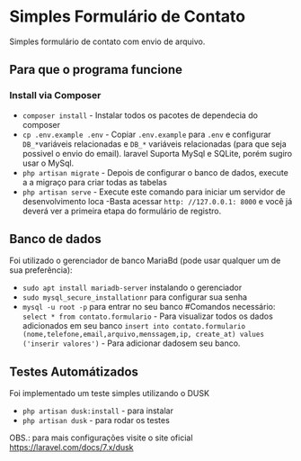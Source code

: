 # Simples Formulário de Contato

Simples formulário de contato com envio de arquivo.

## Para que o programa funcione

### Install via Composer

 - `composer install` - Instalar todos os pacotes de dependecia do composer 
 - `cp .env.example .env` - Copiar `.env.example` para `.env` e configurar `DB_*`variáveis relacionadas e `DB_*` variáveis relacionadas (para que seja possivel o envio do email).
      laravel Suporta MySql e SQLite, porém sugiro usar o MySql.
 - `php artisan migrate` - Depois de configurar o banco de dados, execute a a migraço para criar todas as tabelas
 - `php artisan serve` - Execute este comando para iniciar um servidor de desenvolvimento loca
 -Basta acessar `http: //127.0.0.1: 8000` e você já deverá ver a primeira etapa do formulário de registro.

## Banco de dados

Foi utilizado o gerenciador de banco MariaBd (pode usar qualquer um de sua preferência):
 - `sudo apt install mariadb-server` instalando o gerenciador
 - `sudo mysql_secure_installationr` para configurar sua senha
 - `mysql -u root -p`  para entrar no seu banco 
  #Comandos necessário:
  `select * from contato.formulario` - Para visualizar todos os dados adicionados em seu banco
  `insert into contato.formulario (nome,telefone,email,arquivo,menssagem,ip, create_at) values ('inserir valores')` - Para adicionar dadosem seu banco.
  
## Testes Automátizados
Foi implementado um teste simples utilizando o DUSK 

- `php artisan dusk:install` - para instalar
- `php artisan dusk` - para rodar os testes

OBS.: para mais configurações visite o site oficial https://laravel.com/docs/7.x/dusk


